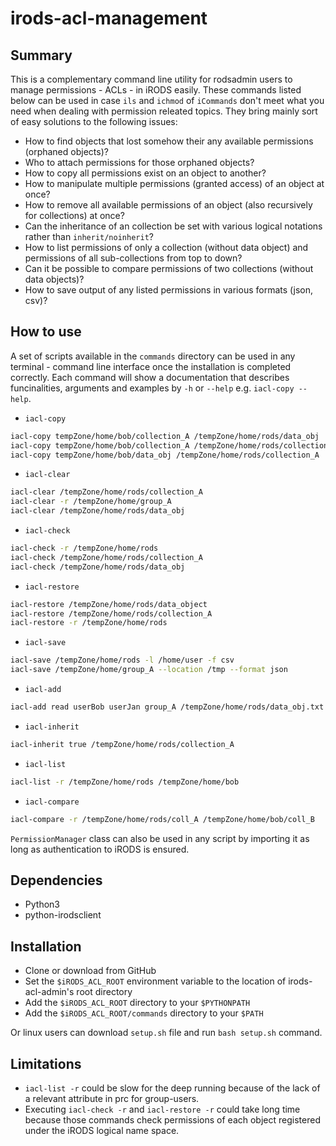 # irods-acl-management

## Summary
This is a complementary command line utility for rodsadmin users to manage permissions - ACLs - in iRODS easily. These commands listed below can be used in case `ils` and `ichmod` of `iCommands` don't meet what you need when dealing with permission releated topics. They bring mainly sort of easy solutions to the following issues:

- How to find objects that lost somehow their any available permissions (orphaned objects)?
- Who to attach permissions for those orphaned objects?
- How to copy all permissions exist on an object to another?
- How to manipulate multiple permissions (granted access) of an object at once?
- How to remove all available permissions of an object (also recursively for collections) at once?
- Can the inheritance of an collection be set with various logical notations rather than `inherit/noinherit`?
- How to list permissions of only a collection (without data object) and permissions of all sub-collections from top to down?
- Can it be possible to compare permissions of two collections (without data objects)?
- How to save output of any listed permissions in various formats (json, csv)?


## How to use
A set of scripts available in the `commands` directory can be used in any terminal - command line interface once the installation is completed correctly. Each command will show a documentation that describes funcinalities, arguments and examples by `-h` or `--help` e.g. `iacl-copy --help`. 


- `iacl-copy`

``` bash
iacl-copy tempZone/home/bob/collection_A /tempZone/home/rods/data_obj
iacl-copy tempZone/home/bob/collection_A /tempZone/home/rods/collection_A
iacl-copy tempZone/home/bob/data_obj /tempZone/home/rods/collection_A
```

- `iacl-clear`

``` bash
iacl-clear /tempZone/home/rods/collection_A
iacl-clear -r /tempZone/home/group_A
iacl-clear /tempZone/home/rods/data_obj
```

- `iacl-check`

``` bash
iacl-check -r /tempZone/home/rods
iacl-check /tempZone/home/rods/collection_A
iacl-check /tempZone/home/rods/data_obj
```

- `iacl-restore`

``` bash
iacl-restore /tempZone/home/rods/data_object
iacl-restore /tempZone/home/rods/collection_A
iacl-restore -r /tempZone/home/rods
```

- `iacl-save`

``` bash
iacl-save /tempZone/home/rods -l /home/user -f csv
iacl-save /tempZone/home/group_A --location /tmp --format json
```

- `iacl-add`

``` bash
iacl-add read userBob userJan group_A /tempZone/home/rods/data_obj.txt
```

- `iacl-inherit`

``` bash
iacl-inherit true /tempZone/home/rods/collection_A
```

- `iacl-list`

``` bash
iacl-list -r /tempZone/home/rods /tempZone/home/bob
```

- `iacl-compare`

``` bash
iacl-compare -r /tempZone/home/rods/coll_A /tempZone/home/bob/coll_B
```

`PermissionManager` class can also be used in any script by importing it as long as authentication to iRODS is ensured.

## Dependencies

- Python3
- python-irodsclient

## Installation

- Clone or download from GitHub
- Set the `$iRODS_ACL_ROOT` environment variable to the location of
  irods-acl-admin's root directory
- Add the `$iRODS_ACL_ROOT` directory to your `$PYTHONPATH`
- Add the `$iRODS_ACL_ROOT/commands` directory to your `$PATH`

Or linux users can download `setup.sh` file and run `bash setup.sh` command.

## Limitations

- `iacl-list -r` could be slow for the deep running because of the lack of a relevant attribute in prc for group-users.
- Executing `iacl-check -r` and `iacl-restore -r` could take long time because those commands check permissions of each object registered under the iRODS logical name space.